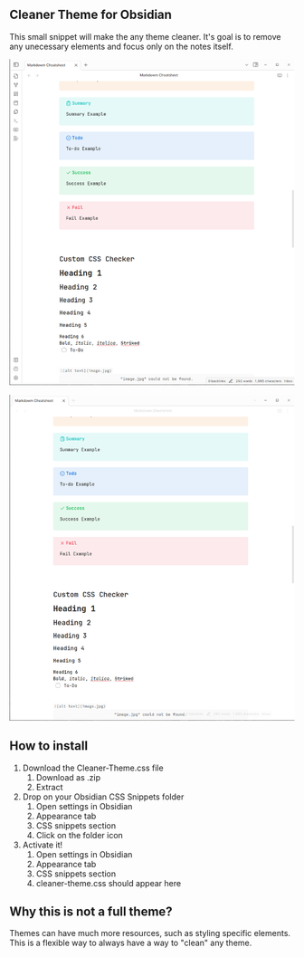 ## Cleaner Theme for Obsidian

This small snippet will make the any theme cleaner. It's goal is to remove any unecessary elements and focus only on the notes itself. 

![Original Obsidian UI](misc/obsidian-ui-original.png)

![Theem Cleaner Obsidian UI](misc/obsidian-ui-cleaner.png)


## How to install
1. Download the Cleaner-Theme.css file
   1. Download as .zip
   2. Extract
2. Drop on your Obsidian CSS Snippets folder
   1. Open settings in Obsidian
   2. Appearance tab
   3. CSS snippets section
   4. Click on the folder icon
3. Activate it! 
   1. Open settings in Obsidian
   2. Appearance tab
   3. CSS snippets section
   4. cleaner-theme.css should appear here


## Why this is not a full theme?

Themes can have much more resources, such as styling specific elements. This is a flexible way to always have a way to "clean" any theme.
